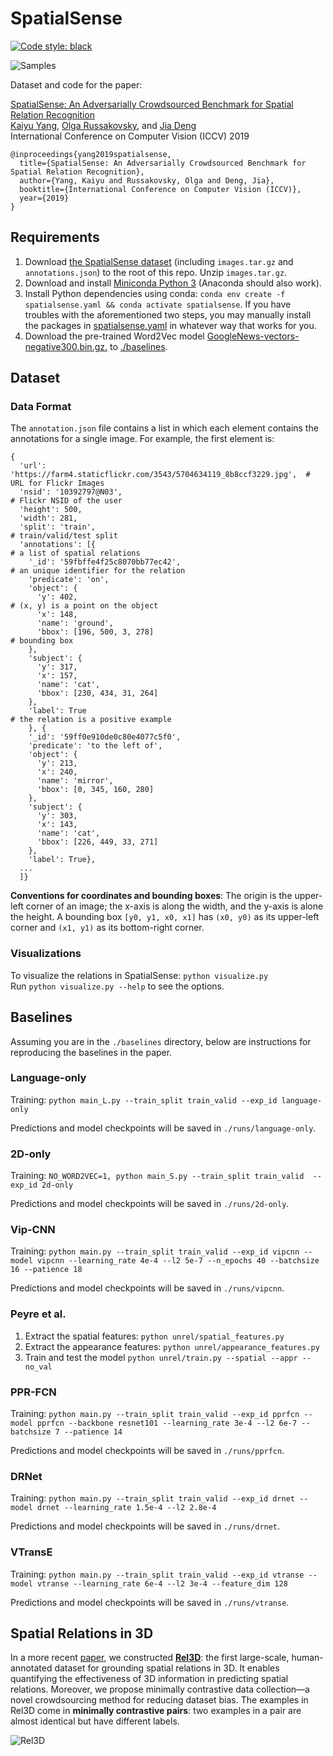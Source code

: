 # SpatialSense

[![Code style: black](https://img.shields.io/badge/code%20style-black-000000.svg)](https://github.com/psf/black)


![Samples](samples.jpg)

Dataset and code for the paper:  

[SpatialSense: An Adversarially Crowdsourced Benchmark for Spatial Relation Recognition](https://arxiv.org/abs/1908.02660)  
[Kaiyu Yang](https://www.cs.princeton.edu/~kaiyuy/), [Olga Russakovsky](https://www.cs.princeton.edu/~olgarus/), and [Jia Deng](https://www.cs.princeton.edu/~jiadeng/)   
International Conference on Computer Vision (ICCV) 2019   

```
@inproceedings{yang2019spatialsense,
  title={SpatialSense: An Adversarially Crowdsourced Benchmark for Spatial Relation Recognition},
  author={Yang, Kaiyu and Russakovsky, Olga and Deng, Jia},
  booktitle={International Conference on Computer Vision (ICCV)},
  year={2019}
}
```

## Requirements

1. Download [the SpatialSense dataset](https://drive.google.com/drive/folders/125fgCq-1YYfKOAxRxVEdmnyZ7sKWlyqZ?usp=sharing) (including `images.tar.gz` and `annotations.json`) to the root of this repo. Unzip `images.tar.gz`.
1. Download and install [Miniconda Python 3](https://docs.conda.io/en/latest/miniconda.html) (Anaconda should also work).
1. Install Python dependencies using conda: `conda env create -f spatialsense.yaml && conda activate spatialsense`. If you have troubles with the aforementioned two steps, you may manually install the packages in [spatialsense.yaml](./spatialsense.yaml) in whatever way that works for you.
1. Download the pre-trained Word2Vec model [GoogleNews-vectors-negative300.bin.gz.](https://drive.google.com/file/d/0B7XkCwpI5KDYNlNUTTlSS21pQmM/edit?usp=sharing) to [./baselines](https://github.com/princeton-vl/SpatialSense/tree/master/baselines).


## Dataset


### Data Format

The `annotation.json` file contains a list in which each element contains the annotations for a single image.
For example, the first element is:

```
{
  'url': 'https://farm4.staticflickr.com/3543/5704634119_8b8ccf3229.jpg',  # URL for Flickr Images
  'nsid': '10392797@N03',                                                  # Flickr NSID of the user
  'height': 500,
  'width': 281,
  'split': 'train',                                                        # train/valid/test split
  'annotations': [{                                                        # a list of spatial relations
    '_id': '59fbffe4f25c8070bb77ec42',                                     # an unique identifier for the relation      
    'predicate': 'on',               
    'object': {
      'y': 402,                                                            # (x, y) is a point on the object
      'x': 148,
      'name': 'ground',
      'bbox': [196, 500, 3, 278]                                           # bounding box
    },
    'subject': {
      'y': 317, 
      'x': 157, 
      'name': 'cat', 
      'bbox': [230, 434, 31, 264]
    },
    'label': True                                                          # the relation is a positive example
    }, {
    '_id': '59ff0e910de0c80e4077c5f0',
    'predicate': 'to the left of',
    'object': {
      'y': 213,
      'x': 240,
      'name': 'mirror',
      'bbox': [0, 345, 160, 280]
    },
    'subject': {
      'y': 303, 
      'x': 143, 
      'name': 'cat', 
      'bbox': [226, 449, 33, 271]
    },
    'label': True},
  ...  
  ]}
```

**Conventions for coordinates and bounding boxes**: The origin is the upper-left corner of an image; the x-axis is along the width, and the y-axis is alone the height. A bounding box `[y0, y1, x0, x1]` has `(x0, y0)` as its upper-left corner and `(x1, y1)` as its bottom-right corner. 


### Visualizations

To visualize the relations in SpatialSense: `python visualize.py`  
Run `python visualize.py --help` to see the options.


## Baselines

Assuming you are in the `./baselines` directory, below are instructions for reproducing the baselines in the paper. 

### Language-only

Training: `python main_L.py --train_split train_valid --exp_id language-only`

Predictions and model checkpoints will be saved in `./runs/language-only`.

### 2D-only

Training: `NO_WORD2VEC=1, python main_S.py --train_split train_valid  --exp_id 2d-only`

Predictions and model checkpoints will be saved in `./runs/2d-only`.


### Vip-CNN

Training: `python main.py --train_split train_valid --exp_id vipcnn --model vipcnn --learning_rate 4e-4 --l2 5e-7 --n_epochs 40 --batchsize 16 --patience 18`

Predictions and model checkpoints will be saved in `./runs/vipcnn`.


### Peyre et al.

1. Extract the spatial features: `python unrel/spatial_features.py`
2. Extract the appearance features: `python unrel/appearance_features.py`
3. Train and test the model `python unrel/train.py --spatial --appr --no_val`

### PPR-FCN

Training: `python main.py --train_split train_valid --exp_id pprfcn --model pprfcn --backbone resnet101 --learning_rate 3e-4 --l2 6e-7 --batchsize 7 --patience 14`

Predictions and model checkpoints will be saved in `./runs/pprfcn`.


### DRNet

Training: `python main.py --train_split train_valid --exp_id drnet --model drnet --learning_rate 1.5e-4 --l2 2.8e-4`

Predictions and model checkpoints will be saved in `./runs/drnet`.


### VTransE

Training: `python main.py --train_split train_valid --exp_id vtranse --model vtranse --learning_rate 6e-4 --l2 3e-4 --feature_dim 128`

Predictions and model checkpoints will be saved in `./runs/vtranse`.


## Spatial Relations in 3D

In a more recent [paper](https://arxiv.org/abs/2012.01634), we constructed [**Rel3D**](https://github.com/princeton-vl/Rel3D): the first large-scale, human-annotated dataset for grounding spatial relations in 3D. It enables quantifying the effectiveness of 3D information in predicting spatial relations. Moreover, we propose minimally contrastive data collection—a novel crowdsourcing method for reducing dataset bias. The examples in Rel3D come in **minimally contrastive pairs**: two examples in a pair are almost identical but have different labels.

![Rel3D](./rel3d.gif)
